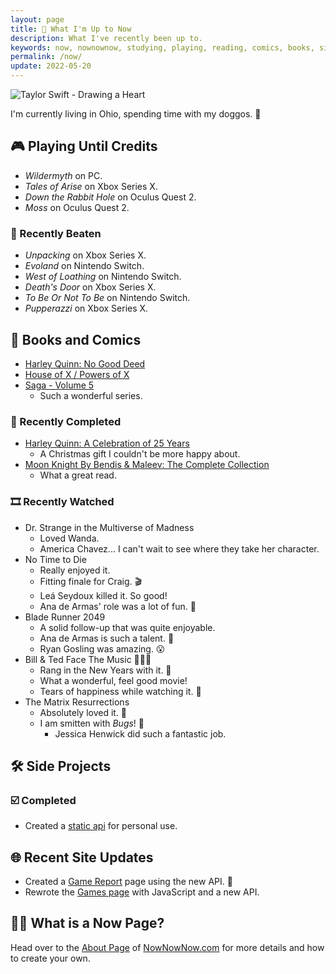 ```yaml
---
layout: page
title: 📆 What I'm Up to Now
description: What I've recently been up to.
keywords: now, nownownow, studying, playing, reading, comics, books, side projects, games, ruby, rails, golang, tv shows, movies
permalink: /now/
update: 2022-05-20
---
```


![Taylor Swift - Drawing a Heart][taylor swift - drawing a heart]

I'm currently living in Ohio, spending time with my doggos. 🐾
<!-- I'm currently living in Ohio, working remote as a software developer. -->

<!--
## 📚 Software Development Studies

* _TBD_.
-->

## 🎮 Playing Until Credits

* _Wildermyth_ on PC.
* _Tales of Arise_ on Xbox Series X.
* _Down the Rabbit Hole_ on Oculus Quest 2.
* _Moss_ on Oculus Quest 2.

### 🏁 Recently Beaten

* _Unpacking_ on Xbox Series X.
* _Evoland_ on Nintendo Switch.
* _West of Loathing_ on Nintendo Switch.
* _Death's Door_ on Xbox Series X.
* _To Be Or Not To Be_ on Nintendo Switch.
* _Pupperazzi_ on Xbox Series X.

## 📖 Books and Comics

* [Harley Quinn: No Good Deed](https://www.amazon.com/Harley-Quinn-Vol-Good-Deed/dp/1779513461/)
* [House of X / Powers of X](https://www.amazon.com/House-X-Powers/dp/1846533880/)
* [Saga - Volume 5](https://imagecomics.com/comics/series/saga)
  * Such a wonderful series.

### 📘 Recently Completed

* [Harley Quinn: A Celebration of 25 Years](https://www.amazon.com/Harley-Quinn-Celebration-25-Years/dp/1401275990/)
  * A Christmas gift I couldn't be more happy about.
* [Moon Knight By Bendis & Maleev: The Complete Collection](https://www.amazon.com/Moon-Knight-Bendis-Maleev-Collection/dp/1302933620/)
  * What a great read.

<!--
## 📺 Shows and Movies

* _TBD_.
-->

### 🎞 Recently Watched

* Dr. Strange in the Multiverse of Madness
  * Loved Wanda.
  * America Chavez... I can't wait to see where they take her character.
* No Time to Die
  * Really enjoyed it.
  * Fitting finale for Craig. 🎬
  * Leá Seydoux killed it. So good!
  * Ana de Armas' role was a lot of fun. 💃
* Blade Runner 2049
  * A solid follow-up that was quite enjoyable.
  * Ana de Armas is such a talent. 🤩
  * Ryan Gosling was amazing. 😮
* Bill & Ted Face The Music 🎸✨✨
  * Rang in the New Years with it. 🥳
  * What a wonderful, feel good movie!
  * Tears of happiness while watching it. 🥲
* The Matrix Resurrections
  * Absolutely loved it. 💖
  * I am smitten with _Bugs_! 💙
    * Jessica Henwick did such a fantastic job. 

## 🛠 Side Projects

<!--
### 🔨 Current

* _TBD_
-->

<!--
### 🔜 In The Works

* _TBD_
-->

### ☑️ Completed

* Created a [static api][api] for personal use.

## 🌐 Recent Site Updates

* Created a [Game Report](/game-report/) page using the new API. 📒
* Rewrote the [Games page](/games/) with JavaScript and a new API.

## 🙋‍♀️ What is a Now Page?

Head over to the [About Page][now - about] of [NowNowNow.com][now - home] for more details and how to create your own.

[ruby]: https://www.ruby-lang.org/en/
[ruby 2.7]: https://rubyreferences.github.io/rubychanges/2.7.html
[ruby 3.0]: https://rubyreferences.github.io/rubychanges/3.0.html
[ruby 3.1]: https://rubyreferences.github.io/rubychanges/3.1.html
[ractors]: https://rubyreferences.github.io/rubychanges/3.0.html#ractors
[rails]: https://rubyonrails.org/
[rails 6.0]: https://edgeguides.rubyonrails.org/6_0_release_notes.html
[rails 6.1]: https://edgeguides.rubyonrails.org/6_1_release_notes.html
[rails 7.0]: https://edgeguides.rubyonrails.org/7_0_release_notes.html
[taylor swift - drawing a heart]: /assets/images/now/taylor-swift-drawing-a-heart.gif
[now - about]: https://nownownow.com/about 
[now - home]: https://nownownow.com
[go date format]: https://godateformat.com
[api]: https://api.trueheart78.com

